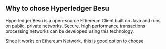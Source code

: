 ## Why to chose Hyperledger Besu
Hyperledger Besu is a open-source Ethereum Client built on Java  and runs on public, private networks. Secure, high performance transactions processing networks can be developed using this technology. 

Since it works on Ethereum Network, this is good option to choose
